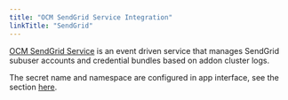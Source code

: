 ```yaml
---
title: "OCM SendGrid Service Integration"
linkTitle: "SendGrid"
---
```

[OCM SendGrid Service](https://gitlab.cee.redhat.com/service/ocm-sendgrid-service#sending-addon-cluster-logs-to-ocm-sendgrid-service)
is an event driven service that manages SendGrid subuser accounts and credential
bundles based on addon cluster logs.

The secret name and namespace are configured in app interface, see the section [here](https://gitlab.cee.redhat.com/service/ocm-sendgrid-service#add-addon-to-supported-services-configmap).
